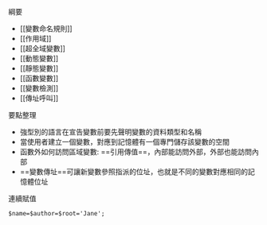 綱要
- [[變數命名規則]]
- [[作用域]]
- [[超全域變數]]
- [[動態變數]]
- [[靜態變數]]
- [[函數變數]]
- [[變數檢測]]
- [[傳址呼叫]]

要點整理
- 強型別的語言在宣告變數前要先聲明變數的資料類型和名稱
- 當使用者建立一個變數，對應到記憶體有一個專門儲存該變數的空間
- 函數外如何訪問區域變數: ==引用傳值==，內部能訪問外部，外部也能訪問內部
- ==變數傳址==可讓新變數參照指派的位址，也就是不同的變數對應相同的記憶體位址

連續賦值
```
$name=$author=$root='Jane';
```